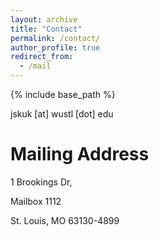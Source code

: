 ```yaml
---
layout: archive
title: "Contact"
permalink: /contact/
author_profile: true
redirect_from:
  - /mail
---
```


<!-- Global site tag (gtag.js) - Google Analytics -->
<script async src="https://www.googletagmanager.com/gtag/js?id=UA-123521501-1"></script>
<script>
  window.dataLayer = window.dataLayer || [];
  function gtag(){dataLayer.push(arguments);}
  gtag('js', new Date());

  gtag('config', 'UA-123521501-1');
</script>

{% include base_path %}

jskuk [at] wustl [dot] edu

**Mailing Address**
========
1 Brookings Dr,

Mailbox 1112

St. Louis, MO 63130-4899
